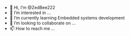 - 👋 Hi, I’m @ZedBee222
- 👀 I’m interested in ...
- 🌱 I’m currently learning Embedded systems development
- 💞️ I’m looking to collaborate on ...
- 📫 How to reach me ...

<!---
ZedBee222/ZedBee222 is a ✨ special ✨ repository because its `README.md` (this file) appears on your GitHub profile.
You can click the Preview link to take a look at your changes.
--->
